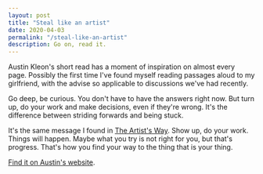 ```yaml
---
layout: post
title: "Steal like an artist"
date: 2020-04-03
permalink: "/steal-like-an-artist"
description: Go on, read it.
---
```


Austin Kleon's short read has a moment of inspiration on almost every page. Possibly the first time I've found myself reading passages aloud to my girlfriend, with the advise so applicable to discussions we've had recently.

Go deep, be curious. You don't have to have the answers right now. But turn up, do your work and make decisions, even if they're wrong. It's the difference between striding forwards and being stuck.

It's the same message I found in <a href="https://www.goodreads.com/book/show/615570.The_Artist_s_Way" target="_blank" rel="noopener noreferrer">The Artist's Way</a>. Show up, do your work. Things will happen. Maybe what you try is not right for you, but that's progress. That's how you find your way to the thing that is your thing.

<a href="https://austinkleon.com/steal/" target="_blank" rel="noopener noreferrer">Find it on Austin's website</a>.
